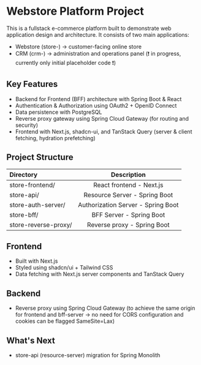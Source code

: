 # Webstore Platform Project

This is a fullstack e-commerce platform built to demonstrate web application design and architecture.
It consists of two main applications:

- Webstore (store-) → customer-facing online store
- CRM (crm-) → administration and operations panel (❗️ in progress, currently only initial placeholder code ❗️)

## Key Features

- Backend for Frontend (BFF) architecture with Spring Boot & React
- Authentication & Authorization using OAuth2 + OpenID Connect
- Data persistence with PostgreSQL
- Reverse proxy gateway using Spring Cloud Gateway (for routing and security)
- Frontend with Next.js, shadcn-ui, and TanStack Query (server & client fetching, hydration prefetching)


## Project Structure


| Directory            |                Description                |
|:---------------------|:-----------------------------------------:|
| store-frontend/      |         React frontend - Next.js          |
| store-api/           |       Resource Server - Spring Boot       |
| store-auth-server/   |    Authorization Server - Spring Boot     |
| store-bff/           |         BFF Server - Spring Boot          |
| store-reverse-proxy/ |        Reverse proxy - Spring Boot        |     





## Frontend

- Built with Next.js
- Styled using shadcn/ui + Tailwind CSS
- Data fetching with Next.js server components and TanStack Query


## Backend 


- Reverse proxy using Spring Cloud Gateway (to achieve the same origin for frontend and bff-server → no need for CORS configuration and cookies can be flagged SameSite=Lax)


## What's Next

- store-api (resource-server) migration for Spring Monolith

